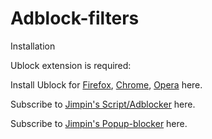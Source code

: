 # Adblock-filters

Installation

Ublock extension is required:

Install Ublock for <a href="https://addons.mozilla.org/sv-SE/firefox/addon/ublock-origin" rel="nofollow">Firefox</a>, <a href="https://chrome.google.com/webstore/detail/stylus/clngdbkpkpeebahjckkjfobafhncgmne" rel="nofollow">Chrome</a>, <a href="https://addons.opera.com/sv/extensions/details/ublock" rel="nofollow">Opera</a> here.

Subscribe to <a href="https://subscribe.adblockplus.org/?location=https://raw.githubusercontent.com/Jimpin/Adblock-filters/master/filter.txt&amp;title=Jimpin%20s%20Script/Adblocker" rel="nofollow">Jimpin's Script/Adblocker</a> here.

Subscribe to <a href="https://subscribe.adblockplus.org/?location=https://raw.githubusercontent.com/Jimpin/Adblock-filters/master/popup-blocker.txt&amp;title=Jimpin%20s%20Popup-Blocker" rel="nofollow">Jimpin's Popup-blocker</a> here.
